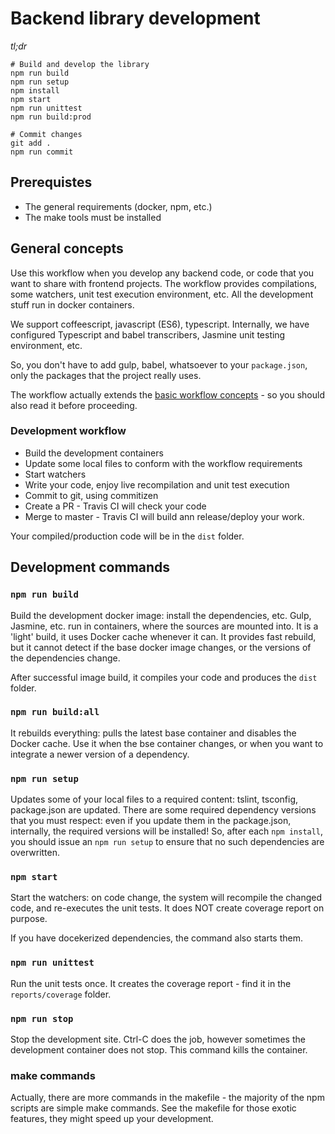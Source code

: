 # Backend library development

_tl;dr_
```
# Build and develop the library
npm run build
npm run setup
npm install
npm start
npm run unittest
npm run build:prod

# Commit changes
git add .
npm run commit
```

## Prerequistes

* The general requirements (docker, npm, etc.)
* The make tools must be installed

## General concepts

Use this workflow when you develop any backend code, or code that you want to share with frontend projects. The workflow provides compilations, some watchers, unit test execution environment, etc. All the development stuff run in docker containers.

We support coffeescript, javascript (ES6), typescript. Internally, we have configured Typescript and babel transcribers, Jasmine unit testing environment, etc.

So, you don't have to add gulp, babel, whatsoever to your `package.json`, only the packages that the project really uses.

The workflow actually extends the [basic workflow concepts](https://github.com/garlictech/workflows/blob/master/README.md) - so you should also read it before proceeding.

### Development workflow

* Build the development containers
* Update some local files to conform with the workflow requirements
* Start watchers
* Write your code, enjoy live recompilation and unit test execution
* Commit to git, using commitizen
* Create a PR - Travis CI will check your code
* Merge to master - Travis CI will build ann release/deploy your work.

Your compiled/production code will be in the `dist` folder.

## Development commands

### `npm run build`

Build the development docker image: install the dependencies, etc. Gulp, Jasmine, etc. run in containers, where the sources are mounted into. It is a 'light' build, it uses Docker cache whenever it can. It provides fast rebuild, but it cannot detect if the base docker image changes, or the versions of the dependencies change.

After successful image build, it compiles your code and produces the `dist` folder.

### `npm run build:all`

It rebuilds everything: pulls the latest base container and disables the Docker cache. Use it when the bse container changes, or when you want to integrate a newer version of a dependency.

### `npm run setup`

Updates some of your local files to a required content: tslint, tsconfig, package.json are updated. There are some required dependency versions that you must respect: even if you update them in the package.json, internally, the required versions will be installed! So, after each `npm install`, you should issue an `npm run setup` to ensure that no such dependencies are overwritten.

### `npm start`

Start the watchers: on code change, the system will recompile the changed code, and re-executes the unit tests. It does NOT create coverage report on purpose.

If you have docekerized dependencies, the command also starts them.

### `npm run unittest`

Run the unit tests once. It creates the coverage report - find it in the `reports/coverage` folder.

### `npm run stop`

Stop the development site. Ctrl-C does the job, however sometimes the development container does not stop. This command kills the container.

### make commands

Actually, there are more commands in the makefile - the majority of the npm scripts are simple make commands. See the makefile for those exotic features, they might speed up your development.